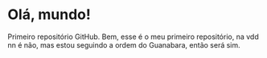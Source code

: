 # Olá, mundo!
 Primeiro repositório GitHub.
 Bem, esse é o meu primeiro repositório, na vdd nn é não, mas 
 estou seguindo a ordem do Guanabara, então será sim.
